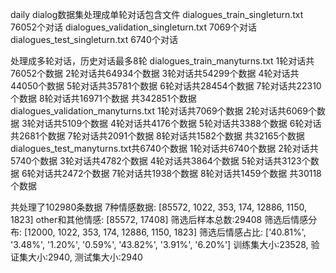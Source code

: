 daily dialog数据集处理成单轮对话包含文件
dialogues_train_singleturn.txt 76052个对话
dialogues_validation_singleturn.txt 7069个对话
dialogues_test_singleturn.txt 6740个对话

处理成多轮对话，历史对话最多8轮
dialogues_train_manyturns.txt
1轮对话共76052个数据
2轮对话共64934个数据
3轮对话共54299个数据
4轮对话共44050个数据
5轮对话共35781个数据
6轮对话共28454个数据
7轮对话共22310个数据
8轮对话共16971个数据
共342851个数据
dialogues_validation_manyturns.txt
1轮对话共7069个数据
2轮对话共6069个数据
3轮对话共5109个数据
4轮对话共4176个数据
5轮对话共3388个数据
6轮对话共2681个数据
7轮对话共2091个数据
8轮对话共1582个数据
共32165个数据
dialogues_test_manyturns.txt共6740个数据
1轮对话共6740个数据
2轮对话共5740个数据
3轮对话共4782个数据
4轮对话共3864个数据
5轮对话共3123个数据
6轮对话共2472个数据
7轮对话共1938个数据
8轮对话共1459个数据
共30118个数据

共处理了102980条数据
7种情感数据: [85572, 1022, 353, 174, 12886, 1150, 1823]
other和其他情感: [85572, 17408]
筛选后样本总数:29408
筛选后情感分布: [12000, 1022, 353, 174, 12886, 1150, 1823]
筛选后情感占比: ['40.81%', '3.48%', '1.20%', '0.59%', '43.82%', '3.91%', '6.20%']
训练集大小:23528, 验证集大小:2940, 测试集大小:2940
